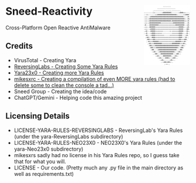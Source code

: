 # Sneed-Reactivity <img align="right" src="ascii-shield.png" width="25%">

Cross-Platform Open Reactive AntiMalware

## Credits

* VirusTotal - Creating Yara
* [ReversingLabs - Creating Some Yara Rules](https://github.com/reversinglabs/reversinglabs-yara-rules)
* [Yara23x0 - Creating more Yara Rules](https://github.com/Neo23x0/signature-base)
* [mikesxrc - Creating a compilation of even MORE yara rules (had to delete some to clean the console a tad...)](https://github.com/mikesxrs/Open-Source-YARA-rules)
* Sneed Group - Creating the idea/code
* ChatGPT/Gemini - Helping code this amazing project

## Licensing Details

* LICENSE-YARA-RULES-REVERSINGLABS - ReversingLab's Yara Rules (under the yara-ReversingLabs subdirectory)
* LICENSE-YARA-RULES-NEO23X0 - NEO23X0's Yara Rules (under the yara-Neo23x0 subdirectory)
* mikesxrs sadly had no license in his Yara Rules repo, so I guess take that for what you will.
* LICENSE - Our code. (Pretty much any .py file in the main directory as well as requirements.txt)
